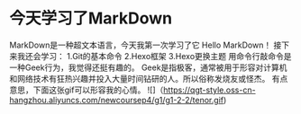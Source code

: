# 今天学习了MarkDown
MarkDown是一种超文本语言，今天我第一次学习了它
Hello MarkDown！
接下来我还会学习：
1.Git的基本命令
2.Hexo框架
3.Hexo更换主题
用命令行敲命令是一种Geek行为，我觉得还挺有趣的。
Geek是指极客，通常被用于形容对计算机和网络技术有狂热兴趣并投入大量时间钻研的人。所以俗称发烧友或怪杰。
有点意思，下面这张gif可以形容我的心情。
![]（https://qgt-style.oss-cn-hangzhou.aliyuncs.com/newcoursep4/g1/g1-2-2/tenor.gif)
